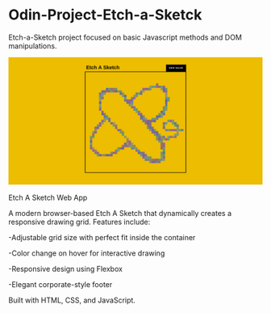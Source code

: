 # Odin-Project-Etch-a-Sketck
Etch-a-Sketch project focused on basic Javascript methods and DOM manipulations.

![App Screenshot](images/etch.png)

Etch A Sketch Web App

A modern browser-based Etch A Sketch that dynamically creates a responsive drawing grid.
Features include:

-Adjustable grid size with perfect fit inside the container

-Color change on hover for interactive drawing

-Responsive design using Flexbox

-Elegant corporate-style footer

Built with HTML, CSS, and JavaScript.
